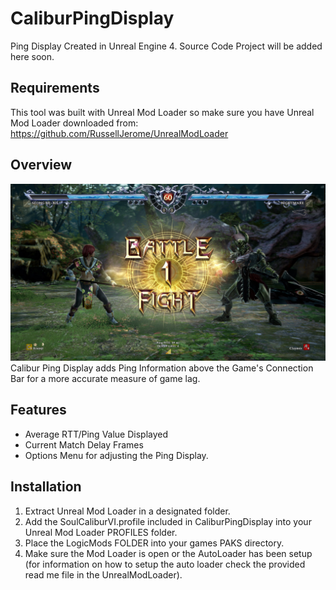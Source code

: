 # CaliburPingDisplay
Ping Display Created in Unreal Engine 4.
Source Code Project will be added here soon.

## Requirements
This tool was built with Unreal Mod Loader so make sure you have Unreal Mod Loader downloaded from: https://github.com/RussellJerome/UnrealModLoader

## Overview
![](Images/Image01.jpg)
Calibur Ping Display adds Ping Information above the Game's Connection Bar for a more accurate measure of game lag.

## Features
- Average RTT/Ping Value Displayed
- Current Match Delay Frames
- Options Menu for adjusting the Ping Display.

## Installation
1. Extract Unreal Mod Loader in a designated folder.
2. Add the SoulCaliburVI.profile included in CaliburPingDisplay into your Unreal Mod Loader PROFILES folder.
3. Place the LogicMods FOLDER into your games PAKS directory. 
4. Make sure the Mod Loader is open or the AutoLoader has been setup (for information on how to setup the auto loader check the provided read me file in the UnrealModLoader).

